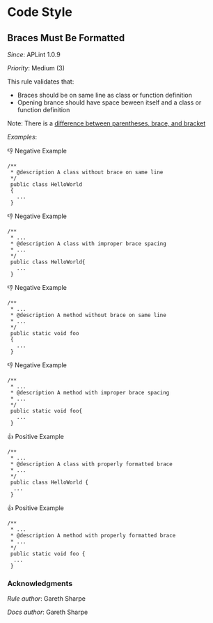# Code Style

## Braces Must Be Formatted

*Since*: APLint 1.0.9

*Priority*: Medium (3)

This rule validates that:

- Braces should be on same line as class or function definition
- Opening brance should have space beween itself and a class or function definition

Note: There is a [difference between parentheses, brace, and bracket](https://en.wikipedia.org/wiki/Bracket)

*Examples*:

👎 Negative Example
```
/**
 * @description A class without brace on same line
 */
 public class HelloWorld 
 {
   ...
 }
```

👎 Negative Example
```
/**
 * ...
 * @description A class with improper brace spacing
 * ...
 */
 public class HelloWorld{
   ...
 }
```

👎 Negative Example
```
/**
 * ...
 * @description A method without brace on same line
 * ...
 */
 public static void foo 
 {
   ...
 }
```

👎 Negative Example
```
/**
 * ...
 * @description A method with improper brace spacing
 * ...
 */
 public static void foo{
   ...
 }
```

👍 Positive Example
```
/**
 * ...
 * @description A class with properly formatted brace
 * ...
 */
 public class HelloWorld {
  ...
 }
```

👍 Positive Example
```
/**
 * ...
 * @description A method with properly formatted brace
 * ...
 */
 public static void foo {
  ...
 }
```

### Acknowledgments

*Rule author*: Gareth Sharpe

*Docs author*: Gareth Sharpe
